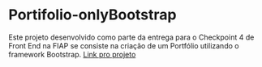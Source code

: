 # Portifolio-onlyBootstrap

Este projeto desenvolvido como parte da entrega para o Checkpoint 4 de Front End na FIAP se consiste na criação de um Portfólio utilizando o framework Bootstrap.
<a href="portifolio-only-bootstrap.vercel.app">Link pro projeto</a> 
